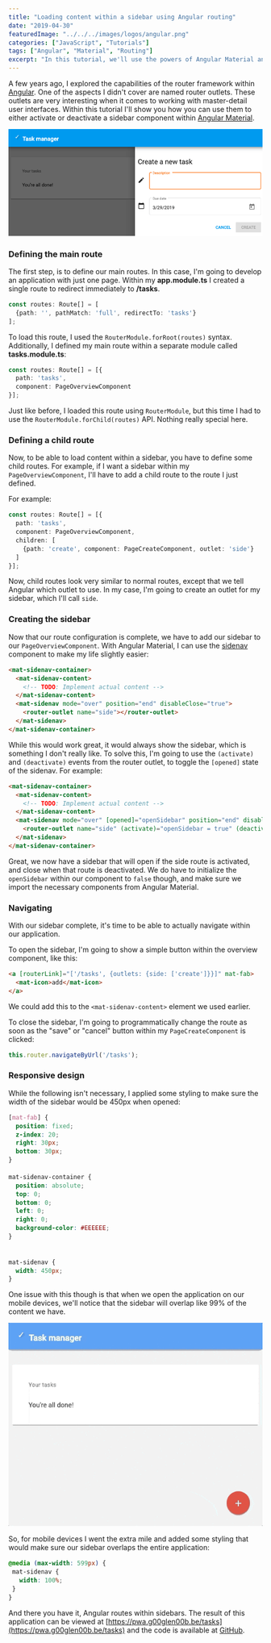 ```yaml
---
title: "Loading content within a sidebar using Angular routing"
date: "2019-04-30"
featuredImage: "../../../images/logos/angular.png"
categories: ["JavaScript", "Tutorials"]
tags: ["Angular", "Material", "Routing"]
excerpt: "In this tutorial, we'll use the powers of Angular Material and routing combined to load our route content within a sidebar or sidenav component."
---
```


A few years ago, I explored the capabilities of the router framework within [Angular](https://angular.io/). One of the aspects I didn't cover are named router outlets. These outlets are very interesting when it comes to working with master-detail user interfaces. Within this tutorial I'll show you how you can use them to either activate or deactivate a sidebar component within [Angular Material](https://material.angular.io/).

![The result of the sidebar using Angular Material.](content/posts/2019/2019-04-30-content-sidebar-angular-routing/images/angular-material-sidebar.png)

### Defining the main route

The first step, is to define our main routes. In this case, I'm going to develop an application with just one page. Within my **app.module.ts** I created a single route to redirect immediately to **/tasks**.

```typescript
const routes: Route[] = [
  {path: '', pathMatch: 'full', redirectTo: 'tasks'}
];
```

To load this route, I used the `RouterModule.forRoot(routes)` syntax. Additionally, I defined my main route within a separate module called **tasks.module.ts**:

```typescript
const routes: Route[] = [{
  path: 'tasks',
  component: PageOverviewComponent
}];
```

Just like before, I loaded this route using `RouterModule`, but this time I had to use the `RouterModule.forChild(routes)` API. Nothing really special here.

### Defining a child route

Now, to be able to load content within a sidebar, you have to define some child routes. For example, if I want a sidebar within my `PageOverviewComponent`, I'll have to add a child route to the route I just defined.

For example:

```typescript
const routes: Route[] = [{
  path: 'tasks',
  component: PageOverviewComponent,
  children: [
    {path: 'create', component: PageCreateComponent, outlet: 'side'}
  ]
}];
```

Now, child routes look very similar to normal routes, except that we tell Angular which outlet to use. In my case, I'm going to create an outlet for my sidebar, which I'll call `side`.

### Creating the sidebar

Now that our route configuration is complete, we have to add our sidebar to our `PageOverviewComponent`. With Angular Material, I can use the [sidenav](https://material.angular.io/components/sidenav/overview) component to make my life slightly easier:

```html
<mat-sidenav-container>
  <mat-sidenav-content>
    <!-- TODO: Implement actual content -->
  </mat-sidenav-content>
  <mat-sidenav mode="over" position="end" disableClose="true">
    <router-outlet name="side"></router-outlet>
  </mat-sidenav>
</mat-sidenav-container>
```

While this would work great, it would always show the sidebar, which is something I don't really like. To solve this, I'm going to use the `(activate)` and `(deactivate)` events from the router outlet, to toggle the `[opened]` state of the sidenav. For example:

```html
<mat-sidenav-container>
  <mat-sidenav-content>
    <!-- TODO: Implement actual content -->
  </mat-sidenav-content>
  <mat-sidenav mode="over" [opened]="openSidebar" position="end" disableClose="true">
    <router-outlet name="side" (activate)="openSidebar = true" (deactivate)="openSidebar = false"></router-outlet>
  </mat-sidenav>
</mat-sidenav-container>
```

Great, we now have a sidebar that will open if the side route is activated, and close when that route is deactivated. We do have to initialize the `openSidebar` within our component to `false` though, and make sure we import the necessary components from Angular Material.

### Navigating

With our sidebar complete, it's time to be able to actually navigate within our application.

To open the sidebar, I'm going to show a simple button within the overview component, like this:

```html
<a [routerLink]="['/tasks', {outlets: {side: ['create']}}]" mat-fab>
  <mat-icon>add</mat-icon>
</a>
```

We could add this to the `<mat-sidenav-content>` element we used earlier.

To close the sidebar, I'm going to programmatically change the route as soon as the "save" or "cancel" button within my `PageCreateComponent` is clicked:

```typescript
this.router.navigateByUrl('/tasks');
```

### Responsive design

While the following isn't necessary, I applied some styling to make sure the width of the sidebar would be 450px when opened:

```css
[mat-fab] {
  position: fixed;
  z-index: 20;
  right: 30px;
  bottom: 30px;
}

mat-sidenav-container {
  position: absolute;
  top: 0;
  bottom: 0;
  left: 0;
  right: 0;
  background-color: #EEEEEE;
}


mat-sidenav {
  width: 450px;
}
```

One issue with this though is that when we open the application on our mobile devices, we'll notice that the sidebar will overlap like 99% of the content we have.

![Animation of the sidebar in action](content/posts/2019/2019-04-30-content-sidebar-angular-routing/images/sidebar-animation.gif)

So, for mobile devices I went the extra mile and added some styling that would make sure our sidebar overlaps the entire application:

```css
@media (max-width: 599px) {
 mat-sidenav {
   width: 100%;
 }
}
```

And there you have it, Angular routes within sidebars. The result of this application can be viewed at [https://pwa.g00glen00b.be/tasks](https://pwa.g00glen00b.be/tasks) and the code is available at [GitHub](https://github.com/g00glen00b/angular-cli-pwa).
